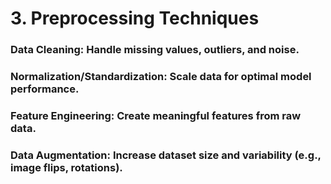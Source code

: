 # 3. Preprocessing Techniques
### Data Cleaning: Handle missing values, outliers, and noise.
### Normalization/Standardization: Scale data for optimal model performance.
### Feature Engineering: Create meaningful features from raw data.
### Data Augmentation: Increase dataset size and variability (e.g., image flips, rotations).